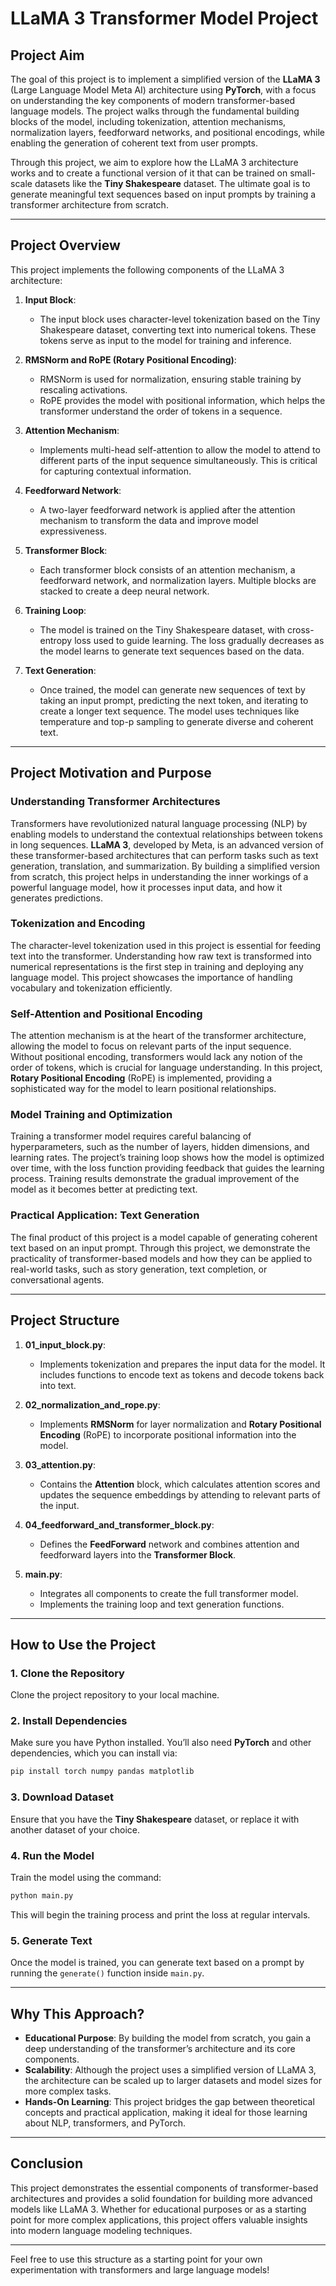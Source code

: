 

# LLaMA 3 Transformer Model Project

## **Project Aim**

The goal of this project is to implement a simplified version of the **LLaMA 3** (Large Language Model Meta AI) architecture using **PyTorch**, with a focus on understanding the key components of modern transformer-based language models. The project walks through the fundamental building blocks of the model, including tokenization, attention mechanisms, normalization layers, feedforward networks, and positional encodings, while enabling the generation of coherent text from user prompts.

Through this project, we aim to explore how the LLaMA 3 architecture works and to create a functional version of it that can be trained on small-scale datasets like the **Tiny Shakespeare** dataset. The ultimate goal is to generate meaningful text sequences based on input prompts by training a transformer architecture from scratch.

---

## **Project Overview**

This project implements the following components of the LLaMA 3 architecture:

1. **Input Block**:
   - The input block uses character-level tokenization based on the Tiny Shakespeare dataset, converting text into numerical tokens. These tokens serve as input to the model for training and inference.
   
2. **RMSNorm and RoPE (Rotary Positional Encoding)**:
   - RMSNorm is used for normalization, ensuring stable training by rescaling activations.
   - RoPE provides the model with positional information, which helps the transformer understand the order of tokens in a sequence.
   
3. **Attention Mechanism**:
   - Implements multi-head self-attention to allow the model to attend to different parts of the input sequence simultaneously. This is critical for capturing contextual information.
   
4. **Feedforward Network**:
   - A two-layer feedforward network is applied after the attention mechanism to transform the data and improve model expressiveness.
   
5. **Transformer Block**:
   - Each transformer block consists of an attention mechanism, a feedforward network, and normalization layers. Multiple blocks are stacked to create a deep neural network.
   
6. **Training Loop**:
   - The model is trained on the Tiny Shakespeare dataset, with cross-entropy loss used to guide learning. The loss gradually decreases as the model learns to generate text sequences based on the data.

7. **Text Generation**:
   - Once trained, the model can generate new sequences of text by taking an input prompt, predicting the next token, and iterating to create a longer text sequence. The model uses techniques like temperature and top-p sampling to generate diverse and coherent text.

---

## **Project Motivation and Purpose**

### **Understanding Transformer Architectures**
Transformers have revolutionized natural language processing (NLP) by enabling models to understand the contextual relationships between tokens in long sequences. **LLaMA 3**, developed by Meta, is an advanced version of these transformer-based architectures that can perform tasks such as text generation, translation, and summarization. By building a simplified version from scratch, this project helps in understanding the inner workings of a powerful language model, how it processes input data, and how it generates predictions.

### **Tokenization and Encoding**
The character-level tokenization used in this project is essential for feeding text into the transformer. Understanding how raw text is transformed into numerical representations is the first step in training and deploying any language model. This project showcases the importance of handling vocabulary and tokenization efficiently.

### **Self-Attention and Positional Encoding**
The attention mechanism is at the heart of the transformer architecture, allowing the model to focus on relevant parts of the input sequence. Without positional encoding, transformers would lack any notion of the order of tokens, which is crucial for language understanding. In this project, **Rotary Positional Encoding** (RoPE) is implemented, providing a sophisticated way for the model to learn positional relationships.

### **Model Training and Optimization**
Training a transformer model requires careful balancing of hyperparameters, such as the number of layers, hidden dimensions, and learning rates. The project’s training loop shows how the model is optimized over time, with the loss function providing feedback that guides the learning process. Training results demonstrate the gradual improvement of the model as it becomes better at predicting text.

### **Practical Application: Text Generation**
The final product of this project is a model capable of generating coherent text based on an input prompt. Through this project, we demonstrate the practicality of transformer-based models and how they can be applied to real-world tasks, such as story generation, text completion, or conversational agents.

---

## **Project Structure**

1. **01_input_block.py**:
   - Implements tokenization and prepares the input data for the model. It includes functions to encode text as tokens and decode tokens back into text.
   
2. **02_normalization_and_rope.py**:
   - Implements **RMSNorm** for layer normalization and **Rotary Positional Encoding** (RoPE) to incorporate positional information into the model.

3. **03_attention.py**:
   - Contains the **Attention** block, which calculates attention scores and updates the sequence embeddings by attending to relevant parts of the input.

4. **04_feedforward_and_transformer_block.py**:
   - Defines the **FeedForward** network and combines attention and feedforward layers into the **Transformer Block**.

5. **main.py**:
   - Integrates all components to create the full transformer model.
   - Implements the training loop and text generation functions.

---

## **How to Use the Project**

### 1. **Clone the Repository**
Clone the project repository to your local machine.

### 2. **Install Dependencies**
Make sure you have Python installed. You’ll also need **PyTorch** and other dependencies, which you can install via:
```bash
pip install torch numpy pandas matplotlib
```

### 3. **Download Dataset**
Ensure that you have the **Tiny Shakespeare** dataset, or replace it with another dataset of your choice.

### 4. **Run the Model**
Train the model using the command:
```bash
python main.py
```
This will begin the training process and print the loss at regular intervals.

### 5. **Generate Text**
Once the model is trained, you can generate text based on a prompt by running the `generate()` function inside `main.py`.

---

## **Why This Approach?**

- **Educational Purpose**: By building the model from scratch, you gain a deep understanding of the transformer’s architecture and its core components.
- **Scalability**: Although the project uses a simplified version of LLaMA 3, the architecture can be scaled up to larger datasets and model sizes for more complex tasks.
- **Hands-On Learning**: This project bridges the gap between theoretical concepts and practical application, making it ideal for those learning about NLP, transformers, and PyTorch.

---

## **Conclusion**

This project demonstrates the essential components of transformer-based architectures and provides a solid foundation for building more advanced models like LLaMA 3. Whether for educational purposes or as a starting point for more complex applications, this project offers valuable insights into modern language modeling techniques.

--- 

Feel free to use this structure as a starting point for your own experimentation with transformers and large language models!
